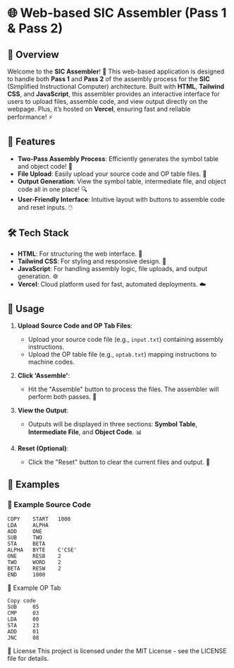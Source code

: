 

# 🌐 Web-based SIC Assembler (Pass 1 & Pass 2)

## 🚀 Overview
Welcome to the **SIC Assembler**! 🎉 This web-based application is designed to handle both **Pass 1** and **Pass 2** of the assembly process for the **SIC** (Simplified Instructional Computer) architecture. Built with **HTML**, **Tailwind CSS**, and **JavaScript**, this assembler provides an interactive interface for users to upload files, assemble code, and view output directly on the webpage. Plus, it’s hosted on **Vercel**, ensuring fast and reliable performance! ⚡️

## 🌟 Features
- **Two-Pass Assembly Process**: Efficiently generates the symbol table and object code! 📝
- **File Upload**: Easily upload your source code and OP table files. 📁
- **Output Generation**: View the symbol table, intermediate file, and object code all in one place! 🔍
- **User-Friendly Interface**: Intuitive layout with buttons to assemble code and reset inputs. 🖱️

## 🛠️ Tech Stack
- **HTML**: For structuring the web interface. 📄
- **Tailwind CSS**: For styling and responsive design. 🎨
- **JavaScript**: For handling assembly logic, file uploads, and output generation. ⚙️
- **Vercel**: Cloud platform used for fast, automated deployments. ☁️

## 🎉 Usage
1. **Upload Source Code and OP Tab Files**:
   - Upload your source code file (e.g., `input.txt`) containing assembly instructions.
   - Upload the OP table file (e.g., `optab.txt`) mapping instructions to machine codes.

2. **Click 'Assemble'**:
   - Hit the "Assemble" button to process the files. The assembler will perform both passes. 🔄

3. **View the Output**:
   - Outputs will be displayed in three sections: **Symbol Table**, **Intermediate File**, and **Object Code**. 📊

4. **Reset (Optional)**:
   - Click the "Reset" button to clear the current files and output. 🔄

## 📝 Examples
### 📜 Example Source Code
```
COPY    START   1000
LDA     ALPHA
ADD     ONE
SUB     TWO
STA     BETA
ALPHA   BYTE    C'CSE'
ONE     RESB    2
TWO     WORD    2
BETA    RESW    2
END     1000
```
📑 Example OP Tab
```
Copy code
SUB     05
CMP     03
LDA     00
STA     23
ADD     01
JNC     08
```
📝 License
This project is licensed under the MIT License - see the LICENSE file for details.


